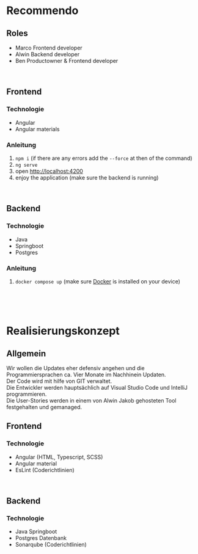 # Recommendo

## Roles
* Marco Frontend developer
* Alwin Backend developer
* Ben Productowner & Frontend developer

</br>

## Frontend
### Technologie
* Angular
* Angular materials
### Anleitung
1. <code>npm i</code> (if there are any errors add the <code>--force</code> at then of the command)
2. <code>ng serve</code>
3. open <a href="http://localhost:4200">http://localhost:4200</a>
4. enjoy the application (make sure the backend is running)
</br>

## Backend
### Technologie
* Java
* Springboot
* Postgres
### Anleitung
1. <code>docker compose up</code> (make sure <a href="https://www.docker.com/">Docker</a> is installed on your device)


</br>
</br>
</br>



# Realisierungskonzept

## Allgemein
Wir wollen die Updates eher defensiv angehen und die Programmiersprachen ca. Vier Monate im Nachhinein Updaten.
</br>
Der Code wird mit hilfe von GIT verwaltet. 
</br>
Die Entwickler werden hauptsächlich auf Visual Studio Code und IntelliJ programmieren.
</br>
Die User-Stories werden in einem von Alwin Jakob gehosteten Tool festgehalten und gemanaged.
</br>

## Frontend
### Technologie
* Angular (HTML, Typescript, SCSS)
* Angular material
* EsLint (Coderichtlinien)

</br>

## Backend
### Technologie
* Java Springboot
* Postgres Datenbank
* Sonarqube (Coderichtlinien)





